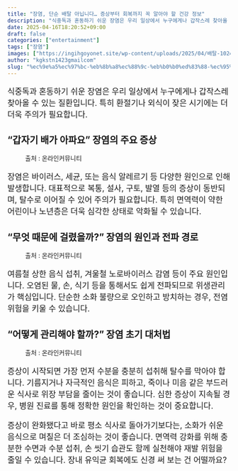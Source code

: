 ```yaml
---
title: "장염, 단순 배탈 아닙니다… 증상부터 회복까지 꼭 알아야 할 건강 정보"
description: "식중독과 혼동하기 쉬운 장염은 우리 일상에서 누구에게나 갑작스레 찾아올 수 있는 질환입니다. 특히 환절기나 외식이 잦은 시기에는 더더욱 주의가 필요합니다."
date: 2025-04-16T18:20:52+09:00
draft: false
categories: ["entertainment"]
tags: ["장염"]
images: ["https://ingihgoyonet.site/wp-content/uploads/2025/04/배탈-1024x683.png", "https://ingihgoyonet.site/wp-content/uploads/2025/04/wkddua-1024x683.png", "https://ingihgoyonet.site/wp-content/uploads/2025/04/세균-2-1024x683.png"]
author: "kgkstn1423gmailcom"
slug: "%ec%9e%a5%ec%97%bc-%eb%8b%a8%ec%88%9c-%eb%b0%b0%ed%83%88-%ec%95%84%eb%8b%99%eb%8b%88%eb%8b%a4-%ec%a6%9d%ec%83%81%eb%b6%80%ed%84%b0-%ed%9a%8c%eb%b3%b5%ea%b9%8c%ec%a7%80-%ea%bc%ad-%ec%95%8c"
---
```


<p style="font-size:18px">식중독과 혼동하기 쉬운 장염은 우리 일상에서 누구에게나 갑작스레 찾아올 수 있는 질환입니다. 특히 환절기나 외식이 잦은 시기에는 더더욱 주의가 필요합니다.</p> <h2 >“갑자기 배가 아파요” 장염의 주요 증상</h2> <figure ><img src="https://ingihgoyonet.site/wp-content/uploads/2025/04/배탈-1024x683.png" alt="" style="aspect-ratio:16/9;object-fit:cover"/><figcaption >출처 : 온라인커뮤니티</figcaption></figure> <p style="font-size:18px">장염은 바이러스, 세균, 또는 음식 알레르기 등 다양한 원인으로 인해 발생합니다. 대표적으로 복통, 설사, 구토, 발열 등의 증상이 동반되며, 탈수로 이어질 수 있어 주의가 필요합니다. 특히 면역력이 약한 어린이나 노년층은 더욱 심각한 상태로 악화될 수 있습니다.</p> <h2 >“무엇 때문에 걸렸을까?” 장염의 원인과 전파 경로</h2> <figure ><img src="https://ingihgoyonet.site/wp-content/uploads/2025/04/wkddua-1024x683.png" alt="" style="aspect-ratio:16/9;object-fit:cover"/><figcaption >출처 : 온라인커뮤니티</figcaption></figure> <p style="font-size:18px">여름철 상한 음식 섭취, 겨울철 노로바이러스 감염 등이 주요 원인입니다. 오염된 물, 손, 식기 등을 통해서도 쉽게 전파되므로 위생관리가 핵심입니다. 단순한 소화 불량으로 오인하고 방치하는 경우, 전염 위험을 키울 수 있습니다.</p> <h2 >“어떻게 관리해야 할까?” 장염 초기 대처법</h2> <figure ><img src="https://ingihgoyonet.site/wp-content/uploads/2025/04/세균-2-1024x683.png" alt="" style="aspect-ratio:16/9;object-fit:cover"/><figcaption >출처 : 온라인커뮤니티</figcaption></figure> <p style="font-size:18px">증상이 시작되면 가장 먼저 수분을 충분히 섭취해 탈수를 막아야 합니다. 기름지거나 자극적인 음식은 피하고, 죽이나 미음 같은 부드러운 식사로 위장 부담을 줄이는 것이 좋습니다. 심한 증상이 지속될 경우, 병원 진료를 통해 정확한 원인을 확인하는 것이 중요합니다.</p> <p style="font-size:18px">증상이 완화됐다고 바로 평소 식사로 돌아가기보다는, 소화가 쉬운 음식으로 며칠은 더 조심하는 것이 좋습니다. 면역력 강화를 위해 충분한 수면과 수분 섭취, 손 씻기 습관도 함께 실천해야 재발 위험을 줄일 수 있습니다. 장내 유익균 회복에도 신경 써 보는 건 어떨까요?</p>
